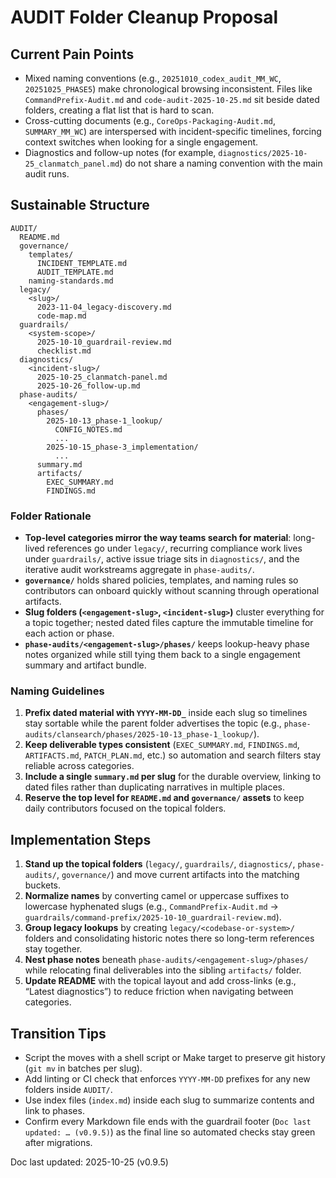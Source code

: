 # AUDIT Folder Cleanup Proposal

## Current Pain Points
- Mixed naming conventions (e.g., `20251010_codex_audit_MM_WC`, `20251025_PHASE5`) make chronological browsing inconsistent. Files like `CommandPrefix-Audit.md` and `code-audit-2025-10-25.md` sit beside dated folders, creating a flat list that is hard to scan.
- Cross-cutting documents (e.g., `CoreOps-Packaging-Audit.md`, `SUMMARY_MM_WC`) are interspersed with incident-specific timelines, forcing context switches when looking for a single engagement.
- Diagnostics and follow-up notes (for example, `diagnostics/2025-10-25_clanmatch_panel.md`) do not share a naming convention with the main audit runs.

## Sustainable Structure
```
AUDIT/
  README.md
  governance/
    templates/
      INCIDENT_TEMPLATE.md
      AUDIT_TEMPLATE.md
    naming-standards.md
  legacy/
    <slug>/
      2023-11-04_legacy-discovery.md
      code-map.md
  guardrails/
    <system-scope>/
      2025-10-10_guardrail-review.md
      checklist.md
  diagnostics/
    <incident-slug>/
      2025-10-25_clanmatch-panel.md
      2025-10-26_follow-up.md
  phase-audits/
    <engagement-slug>/
      phases/
        2025-10-13_phase-1_lookup/
          CONFIG_NOTES.md
          ...
        2025-10-15_phase-3_implementation/
          ...
      summary.md
      artifacts/
        EXEC_SUMMARY.md
        FINDINGS.md
```

### Folder Rationale
- **Top-level categories mirror the way teams search for material**: long-lived references go under `legacy/`, recurring compliance work lives under `guardrails/`, active issue triage sits in `diagnostics/`, and the iterative audit workstreams aggregate in `phase-audits/`.
- **`governance/`** holds shared policies, templates, and naming rules so contributors can onboard quickly without scanning through operational artifacts.
- **Slug folders (`<engagement-slug>`, `<incident-slug>`)** cluster everything for a topic together; nested dated files capture the immutable timeline for each action or phase.
- **`phase-audits/<engagement-slug>/phases/`** keeps lookup-heavy phase notes organized while still tying them back to a single engagement summary and artifact bundle.

### Naming Guidelines
1. **Prefix dated material with `YYYY-MM-DD_`** inside each slug so timelines stay sortable while the parent folder advertises the topic (e.g., `phase-audits/clansearch/phases/2025-10-13_phase-1_lookup/`).
2. **Keep deliverable types consistent** (`EXEC_SUMMARY.md`, `FINDINGS.md`, `ARTIFACTS.md`, `PATCH_PLAN.md`, etc.) so automation and search filters stay reliable across categories.
3. **Include a single `summary.md` per slug** for the durable overview, linking to dated files rather than duplicating narratives in multiple places.
4. **Reserve the top level for `README.md` and `governance/` assets** to keep daily contributors focused on the topical folders.

## Implementation Steps
1. **Stand up the topical folders** (`legacy/`, `guardrails/`, `diagnostics/`, `phase-audits/`, `governance/`) and move current artifacts into the matching buckets.
2. **Normalize names** by converting camel or uppercase suffixes to lowercase hyphenated slugs (e.g., `CommandPrefix-Audit.md` → `guardrails/command-prefix/2025-10-10_guardrail-review.md`).
3. **Group legacy lookups** by creating `legacy/<codebase-or-system>/` folders and consolidating historic notes there so long-term references stay together.
4. **Nest phase notes** beneath `phase-audits/<engagement-slug>/phases/` while relocating final deliverables into the sibling `artifacts/` folder.
5. **Update README** with the topical layout and add cross-links (e.g., “Latest diagnostics”) to reduce friction when navigating between categories.

## Transition Tips
- Script the moves with a shell script or Make target to preserve git history (`git mv` in batches per slug).
- Add linting or CI check that enforces `YYYY-MM-DD` prefixes for any new folders inside `AUDIT/`.
- Use index files (`index.md`) inside each slug to summarize contents and link to phases.
- Confirm every Markdown file ends with the guardrail footer (`Doc last updated: … (v0.9.5)`) as the
  final line so automated checks stay green after migrations.

Doc last updated: 2025-10-25 (v0.9.5)
